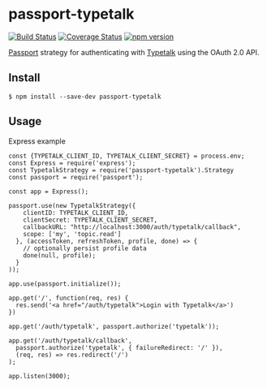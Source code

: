 passport-typetalk
===

[![Build Status](https://travis-ci.org/is2ei/passport-typetalk.svg?branch=master)][travis]
[![Coverage Status](https://coveralls.io/repos/github/is2ei/passport-typetalk/badge.svg?branch=master)][coveralls]
[![npm version](https://badge.fury.io/js/passport-typetalk.svg)][npm]

[travis]: https://travis-ci.org/is2ei/passport-typetalk
[coveralls]: https://coveralls.io/github/is2ei/passport-typetalk?branch=master
[npm]: https://badge.fury.io/js/passport-typetalk

[Passport](http://passportjs.org/) strategy for authenticating with [Typetalk](https://www.typetalk.com) using the OAuth 2.0 API.

## Install

```
$ npm install --save-dev passport-typetalk
```

## Usage

Express example

```
const {TYPETALK_CLIENT_ID, TYPETALK_CLIENT_SECRET} = process.env;
const Express = require('express');
const TypetalkStrategy = require('passport-typetalk').Strategy
const passport = require('passport');

const app = Express();

passport.use(new TypetalkStrategy({
    clientID: TYPETALK_CLIENT_ID,
    clientSecret: TYPETALK_CLIENT_SECRET,
    callbackURL: "http://localhost:3000/auth/typetalk/callback",
    scope: ['my', 'topic.read']
  }, (accessToken, refreshToken, profile, done) => {
    // optionally persist profile data
    done(null, profile);
  }
));

app.use(passport.initialize());

app.get('/', function(req, res) {
  res.send('<a href="/auth/typetalk">Login with Typetalk</a>')
})

app.get('/auth/typetalk', passport.authorize('typetalk'));

app.get('/auth/typetalk/callback',
  passport.authorize('typetalk', { failureRedirect: '/' }),
  (req, res) => res.redirect('/')
);

app.listen(3000);
```
